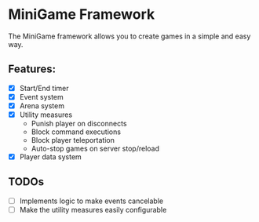 # MiniGame Framework
The MiniGame framework allows you to create games in a simple and easy way.

## Features:
- [x] Start/End timer
- [x] Event system
- [x] Arena system
- [x] Utility measures
    - Punish player on disconnects
    - Block command executions
    - Block player teleportation
    - Auto-stop games on server stop/reload
- [x] Player data system

## TODOs
- [ ] Implements logic to make events cancelable
- [ ] Make the utility measures easily configurable

